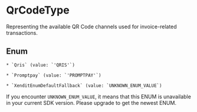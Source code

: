 # QrCodeType

Representing the available QR Code channels used for invoice-related transactions.


## Enum


    * `Qris` (value: `'QRIS'`)

    * `Promptpay` (value: `'PROMPTPAY'`)

    * `XenditEnumDefaultFallback` (value: `UNKNOWN_ENUM_VALUE`)

If you encounter `UNKNOWN_ENUM_VALUE`, it means that this ENUM is unavailable in your current SDK version. Please upgrade to get the newest ENUM.


